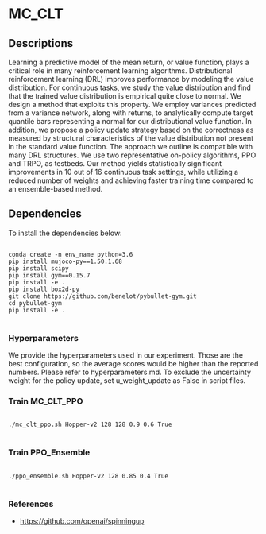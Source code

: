 # MC_CLT

## Descriptions
Learning a predictive model of the mean return, or value function, plays a critical role in many reinforcement learning algorithms. Distributional reinforcement learning (DRL) improves performance by modeling the value distribution. For continuous tasks, we study the value distribution and find that the trained value distribution is empirical quite close to normal. We design a method that exploits this property. We employ variances predicted from a variance network, along with returns, to analytically compute target quantile bars representing a normal for our distributional value function. In addition, we propose a policy update strategy based on the correctness as measured by structural characteristics of the value distribution not present in the standard value function. The approach we outline is compatible with many DRL structures. We use two representative on-policy algorithms, PPO and TRPO, as testbeds. Our method yields statistically significant improvements in 10 out of 16 continuous task settings, while utilizing a reduced number of weights and achieving faster training time compared to an ensemble-based method.

## Dependencies
To install the dependencies below:
<pre>
<code>
conda create -n env_name python=3.6
pip install mujoco-py==1.50.1.68
pip install scipy
pip install gym==0.15.7
pip install -e .
pip install box2d-py
git clone https://github.com/benelot/pybullet-gym.git
cd pybullet-gym
pip install -e .
</code>
</pre>

### Hyperparameters
We provide the hyperparameters used in our experiment. Those are the best configuration, so the average scores would be higher than the reported numbers. Please refer to hyperparameters.md.  To exclude the uncertainty weight for the policy update, set u_weight_update as False in script files.

### Train MC_CLT_PPO 
<pre>
<code>
./mc_clt_ppo.sh Hopper-v2 128 128 0.9 0.6 True
</code>
</pre>

### Train PPO_Ensemble 
<pre>
<code>
./ppo_ensemble.sh Hopper-v2 128 0.85 0.4 True
</code>
</pre>


### References 
* https://github.com/openai/spinningup
